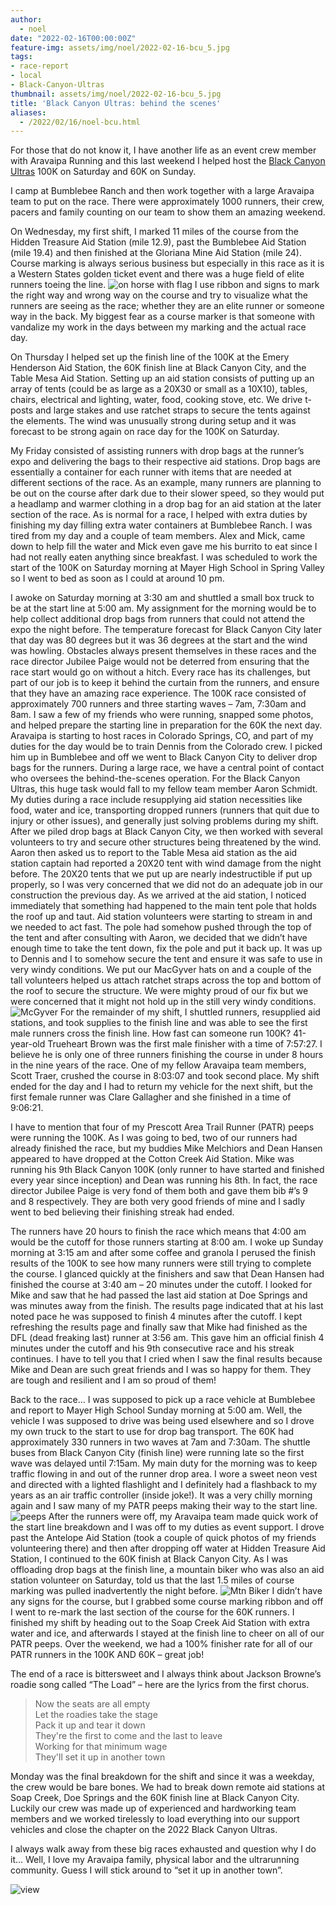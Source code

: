 ```yaml
---
author: 
  - noel
date: "2022-02-16T00:00:00Z"
feature-img: assets/img/noel/2022-02-16-bcu_5.jpg
tags:
- race-report
- local
- Black-Canyon-Ultras
thumbnail: assets/img/noel/2022-02-16-bcu_5.jpg
title: 'Black Canyon Ultras: behind the scenes'
aliases:
  - /2022/02/16/noel-bcu.html
---
```


For those that do not know it, I have another life as an event crew member with
Aravaipa Running and this last weekend I helped host the [Black Canyon Ultras](https://aravaiparunning.com/network/blackcanyon)
100K on Saturday and 60K on Sunday. 

I camp at Bumblebee Ranch and then work
together with a large Aravaipa team to put on the race. There were approximately
1000 runners, their crew, pacers and family counting on our team to show them an
amazing weekend.

On Wednesday, my first shift, I marked 11 miles of the course
from the Hidden Treasure Aid Station (mile 12.9), past the Bumblebee Aid Station
(mile 19.4) and then finished at the Gloriana Mine Aid Station (mile 24). Course
marking is always serious business but especially in this race as it is a
Western States golden ticket event and there was a huge field of elite runners
toeing the line. ![on horse with flag](/assets/img/noel/2022-02-16-bcu_6.jpg) 
I use ribbon and signs to mark the right way and wrong way on
the course and try to visualize what the runners are seeing as the race; whether
they are an elite runner or someone way in the back. My biggest fear as a course
marker is that someone with vandalize my work in the days between my marking and
the actual race day.

On Thursday I helped set up the finish line of the 100K at
the Emery Henderson Aid Station, the 60K finish line at Black Canyon City, and
the Table Mesa Aid Station. Setting up an aid station consists of putting up an
array of tents (could be as large as a 20X30 or small as a 10X10), tables,
chairs, electrical and lighting, water, food, cooking stove, etc. We drive
t-posts and large stakes and use ratchet straps to secure the tents against the
elements. The wind was unusually strong during setup and it was forecast to be
strong again on race day for the 100K on Saturday.  

My Friday consisted of assisting runners with drop bags at the runner’s expo and delivering the bags to
their respective aid stations. Drop bags are essentially a container for each
runner with items that are needed at different sections of the race. As an
example, many runners are planning to be out on the course after dark due to
their slower speed, so they would put a headlamp and warmer clothing in a drop
bag for an aid station at the later section of the race. As is normal for a
race, I helped with extra duties by finishing my day filling extra water
containers at Bumblebee Ranch. I was tired from my day and a couple of team
members. Alex and Mick, came down to help fill the water and Mick even gave me
his burrito to eat since I had not really eaten anything since breakfast. I was
scheduled to work the start of the 100K on Saturday morning at Mayer High School
in Spring Valley so I went to bed as soon as I could at around 10 pm.  

I awoke on Saturday morning at 3:30 am and shuttled a small box truck to be at the start
line at 5:00 am. My assignment for the morning would be to help collect
additional drop bags from runners that could not attend the expo the night
before. The temperature forecast for Black Canyon City later that day was 80
degrees but it was 36 degrees at the start and the wind was howling. Obstacles
always present themselves in these races and the race director Jubilee Paige
would not be deterred from ensuring that the race start would go on without a
hitch. Every race has its challenges, but part of our job is to keep it behind
the curtain from the runners, and ensure that they have an amazing race
experience. The 100K race consisted of approximately 700 runners and three
starting waves – 7am, 7:30am and 8am. I saw a few of my friends who were
running, snapped some photos, and helped prepare the starting line in
preparation for the 60K the next day.  Aravaipa is starting to host races in
Colorado Springs, CO, and part of my duties for the day would be to train Dennis
from the Colorado crew. I picked him up in Bumblebee and off we went to Black
Canyon City to deliver drop bags for the runners. During a large race, we have a
central point of contact who oversees the behind-the-scenes operation. For the
Black Canyon Ultras, this huge task would fall to my fellow team member Aaron
Schmidt. My duties during a race include resupplying aid station necessities
like food, water and ice, transporting dropped runners (runners that quit due to
injury or other issues), and generally just solving problems during my shift.
After we piled drop bags at Black Canyon City, we then worked with several
volunteers to try and secure other structures being threatened by the wind.
Aaron then asked us to report to the Table Mesa aid station as the aid station
captain had reported a 20X20 tent with wind damage from the night before. The
20X20 tents that we put up are nearly indestructible if put up properly, so I
was very concerned that we did not do an adequate job in our construction the
previous day. As we arrived at the aid station, I noticed immediately that
something had happened to the main tent pole that holds the roof up and taut.
Aid station volunteers were starting to stream in and we needed to act fast. The
pole had somehow pushed through the top of the tent and after consulting with
Aaron, we decided that we didn’t have enough time to take the tent down, fix the
pole and put it back up. It was up to Dennis and I to somehow secure the tent
and ensure it was safe to use in very windy conditions.  We put our MacGyver
hats on and a couple of the tall volunteers helped us attach ratchet straps
across the top and bottom of the roof to secure the structure. We were mighty
proud of our fix but we were concerned that it might not hold up in the still
very windy conditions.![McGyver](/assets/img/noel/2022-02-16-bcu_1.jpg)
For the remainder of my shift, I shuttled runners,
resupplied aid stations, and took supplies to the finish line and was able to
see the first male runners cross the finish line. How fast can someone run 100K?
41-year-old Trueheart Brown was the first male finisher with a time of 7:57:27.
I believe he is only one of three runners finishing the course in under 8 hours
in the nine years of the race. One of my fellow Aravaipa team members, Scott
Traer, crushed the course in 8:03:07 and took second place. My shift ended for
the day and I had to return my vehicle for the next shift, but the first female
runner was Clare Gallagher and she finished in a time of 9:06:21.  

I have to mention that four of my Prescott Area Trail Runner (PATR) peeps were running the
100K. As I was going to bed, two of our runners had already finished the race,
but my buddies Mike Melchiors and Dean Hansen appeared to have dropped at the
Cotton Creek Aid Station. Mike was running his 9th Black Canyon 100K (only
runner to have started and finished every year since inception) and Dean was
running his 8th. In fact, the race director Jubilee Paige is very fond of them
both and gave them bib #’s 9 and 8 respectively. They are both very good friends
of mine and I sadly went to bed believing their finishing streak had ended.  

The runners have 20 hours to finish the race which means that 4:00 am would be the
cutoff for those runners starting at 8:00 am.  I woke up Sunday morning at 3:15
am and after some coffee and granola I perused the finish results of the 100K to
see how many runners were still trying to complete the course. I glanced quickly
at the finishers and saw that Dean Hansen had finished the course at 3:40 am –
20 minutes under the cutoff. I looked for Mike and saw that he had passed the
last aid station at Doe Springs and was minutes away from the finish. The
results page indicated that at his last noted pace he was supposed to finish 4
minutes after the cutoff. I kept refreshing the results page and finally saw
that Mike had finished as the DFL (dead freaking last) runner at 3:56 am. This
gave him an official finish 4 minutes under the cutoff and his 9th consecutive
race and his streak continues. I have to tell you that I cried when I saw the
final results because Mike and Dean are such great friends and I was so happy
for them. They are tough and resilient and I am so proud of them!  

Back to the race… I was supposed to pick up a race vehicle at Bumblebee and report to Mayer
High School Sunday morning at 5:00 am. Well, the vehicle I was supposed to drive
was being used elsewhere and so I drove my own truck to the start to use for
drop bag transport. The 60K had approximately 330 runners in two waves at 7am
and 7:30am. The shuttle buses from Black Canyon City (finish line) were running
late so the first wave was delayed until 7:15am. My main duty for the morning
was to keep traffic flowing in and out of the runner drop area. I wore a sweet
neon vest and directed with a lighted flashlight and I definitely had a
flashback to my years as an air traffic controller (inside joke!). It was a very
chilly morning again and I saw many of my PATR peeps making their way to the
start line. ![peeps](/assets/img/noel/2022-02-16-bcu_4.jpg) 
After the runners were off, my Aravaipa team made quick work of the
start line breakdown and I was off to my duties as event support. I drove past
the Antelope Aid Station (took a couple of quick photos of my friends
volunteering there) and then after dropping off water at Hidden Treasure Aid
Station, I continued to the 60K finish at Black Canyon City. As I was offloading
drop bags at the finish line, a mountain biker who was also an aid station
volunteer on Saturday, told us that the last 1.5 miles of course marking was
pulled inadvertently the night before. ![Mtn Biker](/assets/img/noel/2022-02-16-bcu_3.jpg) 
I didn’t have any signs for the course,
but I grabbed some course marking ribbon and off I went to re-mark the last
section of the course for the 60K runners. I finished my shift by heading out to
the Soap Creek Aid Station with extra water and ice, and afterwards I stayed at
the finish line to cheer on all of our PATR peeps. Over the weekend, we had a
100% finisher rate for all of our PATR runners in the 100K AND 60K – great job!


The end of a race is bittersweet and I always think about Jackson Browne’s
roadie song called “The Load” – here are the lyrics from the first chorus.  
 > Now the seats are all empty  
 > Let the roadies take the stage  
 > Pack it up and tear it down   
 > They're the first to come and the last to leave  
 > Working for that minimum wage  
 > They'll set it up in another town  

Monday was the final breakdown for the
shift and since it was a weekday, the crew would be bare bones. We had to break
down remote aid stations at Soap Creek, Doe Springs and the 60K finish line at
Black Canyon City. Luckily our crew was made up of experienced and hardworking
team members and we worked tirelessly to load everything into our support
vehicles and close the chapter on the 2022 Black Canyon Ultras.  

I always walk away from these big races exhausted and question why I do it… Well, I love my
Aravaipa family, physical labor and the ultrarunning community. Guess I will
stick around to “set it up in another town”.

![view](/assets/img/noel/2022-02-16-bcu_2.jpg)

